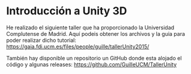 # Introducción a Unity 3D
He realizado el siguiente taller que ha proporcionado la Universidad Complutense de Madrid. Aquí podeis obtener
los archivos y la guia para poder realizar dicho tutorial:
	https://gaia.fdi.ucm.es/files/people/guille/tallerUnity2015/

También hay disponible un repositorio un GitHub donde esta alojado el código y algunas releases:
	https://github.com/GuilleUCM/TallerUnity